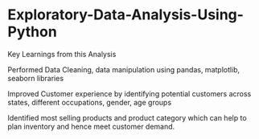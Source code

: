 # Exploratory-Data-Analysis-Using-Python

Key Learnings from this Analysis

Performed Data Cleaning, data manipulation using pandas, matplotlib, seaborn libraries

Improved Customer experience by identifying potential customers across states, different occupations, gender, age groups

Identified most selling products and product category which can help to plan inventory and hence meet customer demand.
